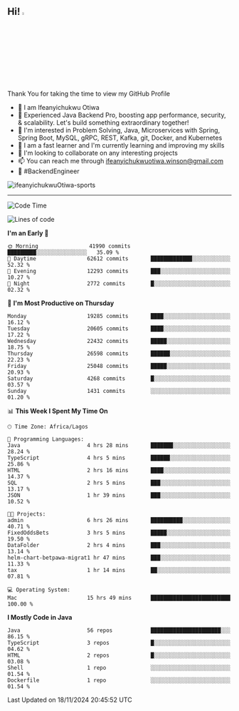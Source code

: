 <!-- BLOG-POST-LIST:START --><!-- BLOG-POST-LIST:END -->

## Hi! <img src="https://media.giphy.com/media/hvRJCLFzcasrR4ia7z/giphy.gif" width="4%"> 

Thank You for taking the time to view my GitHub Profile

- 👋 I am Ifeanyichukwu Otiwa
- 🚀 Experienced Java Backend Pro, boosting app performance, security, & scalability. Let's build something extraordinary together!
- 👀 I'm interested in Problem Solving, Java, Microservices with Spring, Spring Boot, MySQL, gRPC, REST, Kafka, git, Docker, and Kubernetes
- 🌱 I am a fast learner and I'm currently learning and improving my skills
- 💞️ I'm looking to collaborate on any interesting projects
- 📫 You can reach me through ifeanyichukwuotiwa.winson@gmail.com
- 🚀 #BackendEngineer

<p align="left" marginTop="10px"> <img src="https://komarev.com/ghpvc/?username=ifeanyichukwuOtiwa-sports&label=Profile%20views&color=0e75b6&style=for-the-badge" alt="ifeanyichukwuOtiwa-sports" /> </p>

***

<!--START_SECTION:waka-->
![Code Time](http://img.shields.io/badge/Code%20Time-3%2C137%20hrs%2010%20mins-blue)

![Lines of code](https://img.shields.io/badge/From%20Hello%20World%20I%27ve%20Written-30.0%20million%20lines%20of%20code-blue)

**I'm an Early 🐤** 

```text
🌞 Morning                41990 commits       █████████░░░░░░░░░░░░░░░░   35.09 % 
🌆 Daytime                62612 commits       █████████████░░░░░░░░░░░░   52.32 % 
🌃 Evening                12293 commits       ███░░░░░░░░░░░░░░░░░░░░░░   10.27 % 
🌙 Night                  2772 commits        █░░░░░░░░░░░░░░░░░░░░░░░░   02.32 % 
```
📅 **I'm Most Productive on Thursday** 

```text
Monday                   19285 commits       ████░░░░░░░░░░░░░░░░░░░░░   16.12 % 
Tuesday                  20605 commits       ████░░░░░░░░░░░░░░░░░░░░░   17.22 % 
Wednesday                22432 commits       █████░░░░░░░░░░░░░░░░░░░░   18.75 % 
Thursday                 26598 commits       ██████░░░░░░░░░░░░░░░░░░░   22.23 % 
Friday                   25048 commits       █████░░░░░░░░░░░░░░░░░░░░   20.93 % 
Saturday                 4268 commits        █░░░░░░░░░░░░░░░░░░░░░░░░   03.57 % 
Sunday                   1431 commits        ░░░░░░░░░░░░░░░░░░░░░░░░░   01.20 % 
```


📊 **This Week I Spent My Time On** 

```text
🕑︎ Time Zone: Africa/Lagos

💬 Programming Languages: 
Java                     4 hrs 28 mins       ███████░░░░░░░░░░░░░░░░░░   28.24 % 
TypeScript               4 hrs 5 mins        ██████░░░░░░░░░░░░░░░░░░░   25.86 % 
HTML                     2 hrs 16 mins       ████░░░░░░░░░░░░░░░░░░░░░   14.37 % 
SQL                      2 hrs 5 mins        ███░░░░░░░░░░░░░░░░░░░░░░   13.17 % 
JSON                     1 hr 39 mins        ███░░░░░░░░░░░░░░░░░░░░░░   10.52 % 

🐱‍💻 Projects: 
admin                    6 hrs 26 mins       ██████████░░░░░░░░░░░░░░░   40.71 % 
FixedOddsBets            3 hrs 5 mins        █████░░░░░░░░░░░░░░░░░░░░   19.50 % 
DataFolder               2 hrs 4 mins        ███░░░░░░░░░░░░░░░░░░░░░░   13.14 % 
helm-chart-betpawa-migrat1 hr 47 mins        ███░░░░░░░░░░░░░░░░░░░░░░   11.33 % 
tax                      1 hr 14 mins        ██░░░░░░░░░░░░░░░░░░░░░░░   07.81 % 

💻 Operating System: 
Mac                      15 hrs 49 mins      █████████████████████████   100.00 % 
```

**I Mostly Code in Java** 

```text
Java                     56 repos            ██████████████████████░░░   86.15 % 
TypeScript               3 repos             █░░░░░░░░░░░░░░░░░░░░░░░░   04.62 % 
HTML                     2 repos             █░░░░░░░░░░░░░░░░░░░░░░░░   03.08 % 
Shell                    1 repo              ░░░░░░░░░░░░░░░░░░░░░░░░░   01.54 % 
Dockerfile               1 repo              ░░░░░░░░░░░░░░░░░░░░░░░░░   01.54 % 
```




 Last Updated on 18/11/2024 20:45:52 UTC
<!--END_SECTION:waka-->

<!--
<p align="center">
![trophy](https://github-profile-trophy.vercel.app/?username=ifeanyichukwuOtiwa-sports&theme=onedark) (https://github.com/ryo-ma/github-profile-trophy)
</p>
-->

<!---
ifeanyi-otiwa/ifeanyi-otiwa is a ✨ special ✨ repository because its `README.md` (this file) appears on your GitHub profile.
You can click the Preview link to take a look at your changes.
--->
